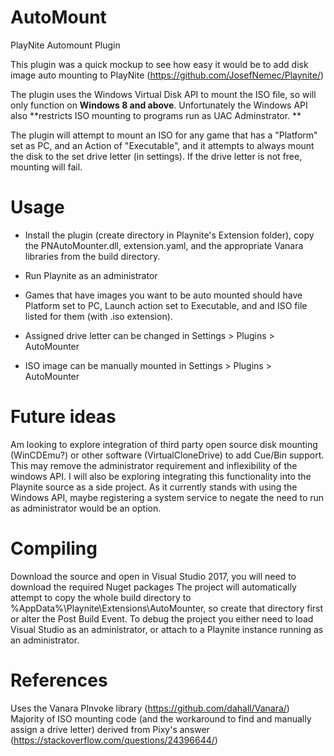 # AutoMount
PlayNite Automount Plugin

This plugin was a quick mockup to see how easy it would be to add disk image auto mounting to PlayNite (https://github.com/JosefNemec/Playnite/)

The plugin uses the Windows Virtual Disk API to mount the ISO file, so will only function on **Windows 8 and above**. Unfortunately the Windows API also **restricts ISO mounting to programs run as UAC Adminstrator. **

The plugin will attempt to mount an ISO for any game that has a "Platform" set as PC, and an Action of "Executable", and it attempts to always mount the disk to the set drive letter (in settings). If the drive letter is not free, mounting will fail.

# Usage
* Install the plugin (create directory in Playnite's Extension folder), copy the PNAutoMounter.dll, extension.yaml, and the appropriate Vanara libraries from the build directory.
* Run Playnite as an administrator
* Games that have images you want to be auto mounted should have Platform set to PC, Launch action set to Executable, and and ISO file listed for them (with .iso extension).

* Assigned drive letter can be changed in Settings > Plugins > AutoMounter
* ISO image can be manually mounted in Settings > Plugins > AutoMounter

# Future ideas
Am looking to explore integration of third party open source disk mounting (WinCDEmu?) or other software (VirtualCloneDrive) to add Cue/Bin support. This may remove the administrator requirement and inflexibility of the windows API. I will also be exploring integrating this functionality into the Playnite source as a side project. As it currently stands with using the Windows API, maybe registering a system service to negate the need to run as administrator would be an option.

# Compiling
Download the source and open in Visual Studio 2017, you will need to download the required Nuget packages
The project will automatically attempt to copy the whole build directory to %AppData%\Playnite\Extensions\AutoMounter, so create that directory first or alter the Post Build Event. To debug the project you either need to load Visual Studio as an administrator, or attach to a Playnite instance running as an administrator.


# References
Uses the Vanara PInvoke library (https://github.com/dahall/Vanara/)
Majority of ISO mounting code (and the workaround to find and manually assign a drive letter) derived from Pixy's answer (https://stackoverflow.com/questions/24396644/)
